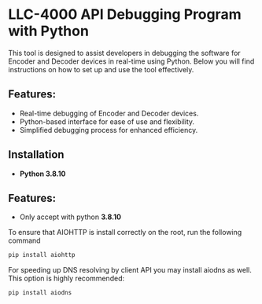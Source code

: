 # LLC-4000 API Debugging Program with Python
This tool is designed to assist developers in debugging the software for Encoder and Decoder devices in real-time using Python. Below you will find instructions on how to set up and use the tool effectively.


## Features:
- Real-time debugging of Encoder and Decoder devices.
- Python-based interface for ease of use and flexibility.
- Simplified debugging process for enhanced efficiency.


## Installation
- **Python 3.8.10**

## Features:
- Only accept with python **3.8.10**
  
To ensure that AIOHTTP is install correctly on the root, run the following command

```sh
pip install aiohttp
```

For speeding up DNS resolving by client API you may install aiodns as well. This option is highly recommended:
```sh
pip install aiodns
```
